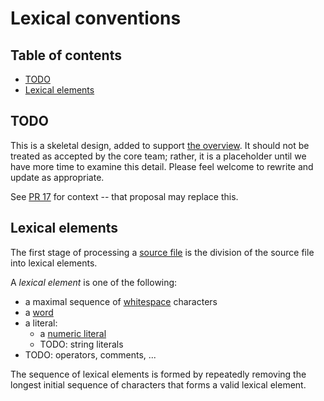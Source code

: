 # Lexical conventions

<!--
Part of the Carbon Language project, under the Apache License v2.0 with LLVM
Exceptions. See /LICENSE for license information.
SPDX-License-Identifier: Apache-2.0 WITH LLVM-exception
-->

## Table of contents

<!-- toc -->

-   [TODO](#todo)
-   [Lexical elements](#lexical-elements)

<!-- tocstop -->

## TODO

This is a skeletal design, added to support [the overview](README.md). It should
not be treated as accepted by the core team; rather, it is a placeholder until
we have more time to examine this detail. Please feel welcome to rewrite and
update as appropriate.

See [PR 17](https://github.com/carbon-language/carbon-lang/pull/17) for context
-- that proposal may replace this.

## Lexical elements

The first stage of processing a
[source file](/code_and_name_organization/source_files.md) is the division of
the source file into lexical elements.

A _lexical element_ is one of the following:

-   a maximal sequence of [whitespace](lexical_conventions/whitespace.md)
    characters
-   a [word](lexical_conventions/words.md)
-   a literal:
    -   a [numeric literal](lexical_conventions/numeric_literals.md)
    -   TODO: string literals
-   TODO: operators, comments, ...

The sequence of lexical elements is formed by repeatedly removing the longest
initial sequence of characters that forms a valid lexical element.
